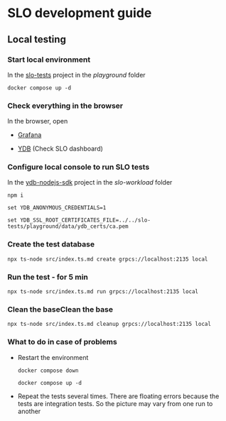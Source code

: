 # SLO development guide

## Local testing

### Start local environment

In the [slo-tests](https://github.com/ydb-platform/slo-tests) project
in the _playground_ folder

  `docker compose up -d`

### Check everything in the browser

In the browser, open

* [Grafana](http://localhost:3000/)

* [YDB](http://localhost:8765/) (Check SLO dashboard)

### Configure local console to run SLO tests

In the [ydb-nodejs-sdk](https://github.com/ydb-platform/ydb-nodejs-sdk) project
in the _slo-workload_ folder

  `npm i`

  `set YDB_ANONYMOUS_CREDENTIALS=1`

  `set YDB_SSL_ROOT_CERTIFICATES_FILE=../../slo-tests/playground/data/ydb_certs/ca.pem`

### Create the test database

  `npx ts-node src/index.ts.md create grpcs://localhost:2135 local`

### Run the test - for 5 min

  `npx ts-node src/index.ts.md run grpcs://localhost:2135 local`

### Clean the baseClean the base

  `npx ts-node src/index.ts.md cleanup grpcs://localhost:2135 local`

### What to do in case of problems

* Restart the environment

  `docker compose down`

  `docker compose up -d`

* Repeat the tests several times. There are floating errors because the tests
  are integration tests. So the picture may vary from one run to another
